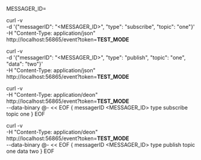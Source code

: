 MESSAGER_ID=


curl -v \
    -d '{"messagerID": "<MESSAGER_ID>", "type": "subscribe", "topic": "one"}' \
    -H "Content-Type: application/json" \
    http://localhost:56865/event?token=__TEST_MODE__


curl -v \
    -d '{"messagerID": "<MESSAGER_ID>", "type": "publish", "topic": "one", "data": "two"}' \
    -H "Content-Type: application/json" \
    http://localhost:56865/event?token=__TEST_MODE__



curl -v \
    -H "Content-Type: application/deon" \
    http://localhost:56865/event?token=__TEST_MODE__ \
    --data-binary @- << EOF
{
    messagerID <MESSAGER_ID>
    type subscribe
    topic one
}
EOF


curl -v \
    -H "Content-Type: application/deon" \
    http://localhost:56865/event?token=__TEST_MODE__ \
    --data-binary @- << EOF
{
    messagerID <MESSAGER_ID>
    type publish
    topic one
    data two
}
EOF
